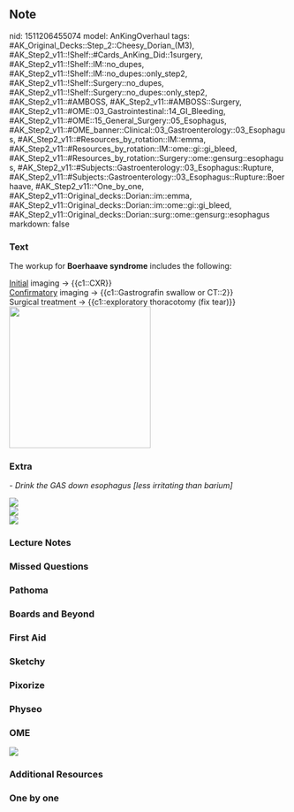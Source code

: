 ## Note
nid: 1511206455074
model: AnKingOverhaul
tags: #AK_Original_Decks::Step_2::Cheesy_Dorian_(M3), #AK_Step2_v11::!Shelf::#Cards_AnKing_Did::1surgery, #AK_Step2_v11::!Shelf::IM::no_dupes, #AK_Step2_v11::!Shelf::IM::no_dupes::only_step2, #AK_Step2_v11::!Shelf::Surgery::no_dupes, #AK_Step2_v11::!Shelf::Surgery::no_dupes::only_step2, #AK_Step2_v11::#AMBOSS, #AK_Step2_v11::#AMBOSS::Surgery, #AK_Step2_v11::#OME::03_Gastrointestinal::14_GI_Bleeding, #AK_Step2_v11::#OME::15_General_Surgery::05_Esophagus, #AK_Step2_v11::#OME_banner::Clinical::03_Gastroenterology::03_Esophagus, #AK_Step2_v11::#Resources_by_rotation::IM::emma, #AK_Step2_v11::#Resources_by_rotation::IM::ome::gi::gi_bleed, #AK_Step2_v11::#Resources_by_rotation::Surgery::ome::gensurg::esophagus, #AK_Step2_v11::#Subjects::Gastroenterology::03_Esophagus::Rupture, #AK_Step2_v11::#Subjects::Gastroenterology::03_Esophagus::Rupture::Boerhaave, #AK_Step2_v11::^One_by_one, #AK_Step2_v11::Original_decks::Dorian::im::emma, #AK_Step2_v11::Original_decks::Dorian::im::ome::gi::gi_bleed, #AK_Step2_v11::Original_decks::Dorian::surg::ome::gensurg::esophagus
markdown: false

### Text
The workup for <b>Boerhaave syndrome</b> includes the following:
<div style="text-decoration: underline; font-weight: bold;"></div>
<div>
  <u>Initial</u> imaging → {{c1::CXR}}
</div>
<div>
  <u>Confirmatory</u> imaging → {{c1::Gastrografin swallow or
  CT::2}}
</div>
<div>
  Surgical treatment → {{c1::exploratory thoracotomy (fix tear)}}
</div>
<div>
  <div style="text-decoration: underline; font-weight: bold;">
  <img src="ep.jpg" class="resizer" style="width: 256px;"></div>
</div>

### Extra
<i>- Drink the GAS down esophagus [less irritating than barium]</i>
<div>
  <div>
    <i><img src="paste-1064176931831809.jpg"></i>
  </div>
  <div>
    <i><img src="paste-4640256896794625.jpg"></i>
  </div>
</div>
<div><img src="paste-533404873392129.jpg"></div>

### Lecture Notes


### Missed Questions


### Pathoma


### Boards and Beyond


### First Aid


### Sketchy


### Pixorize


### Physeo


### OME
<div class="ome-widget">
  <a href=
  "https://onlinemeded.org/spa/gastroenterology/esophagus/acquire?ref=anki">
  <img src="_OME_AnkiFlashcards_Lesson_2.png"></a>
</div>

### Additional Resources


### One by one

